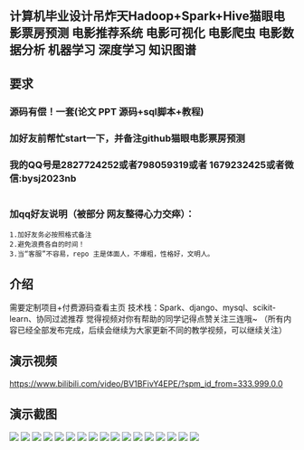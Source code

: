 ## 计算机毕业设计吊炸天Hadoop+Spark+Hive猫眼电影票房预测 电影推荐系统 电影可视化 电影爬虫 电影数据分析 机器学习 深度学习 知识图谱


## 要求
### 源码有偿！一套(论文 PPT 源码+sql脚本+教程)

### 
### 加好友前帮忙start一下，并备注github猫眼电影票房预测
### 我的QQ号是2827724252或者798059319或者 1679232425或者微信:bysj2023nb

# 

### 加qq好友说明（被部分 网友整得心力交瘁）：
    1.加好友务必按照格式备注
    2.避免浪费各自的时间！
    3.当“客服”不容易，repo 主是体面人，不爆粗，性格好，文明人。
## 介绍
需要定制项目+付费源码查看主页
技术栈：Spark、django、mysql、scikit-learn、协同过滤推荐
觉得视频对你有帮助的同学记得点赞关注三连哦~
（所有内容已经全部发布完成，后续会继续为大家更新不同的教学视频，可以继续关注）
## 演示视频
https://www.bilibili.com/video/BV1BFivY4EPE/?spm_id_from=333.999.0.0
## 演示截图
![](1.png)
![](2.png)
![](3.png)
![](4.png)
![](5.png)
![](6.png)
![](7.png)
![](8.png)
![](9.png)
![](10.png)
![](11.png)
![](12.png)
![](13.png)
![](14.png)
![](15.png)
![](16.png)
![](17.png)



